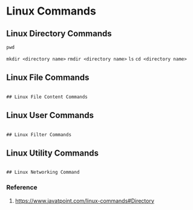 # Linux Commands

## Linux Directory Commands

``` pwd ```

``` mkdir <directory name> ```
``` rmdir <directory name> ```
``` ls ```
``` cd <directory name> ```
```  ```
```  ```
```  ```
```  ```
```  ```
```  ```
```  ```
```  ```
```  ```
```  ```
```  ```
```  ```
```  ```
```  ```
```  ```
```  ```
```  ```
```  ```



## Linux File Commands

``````

## Linux File Content Commands

``````

## Linux User Commands

``````

## Linux Filter Commands

``````

## Linux Utility Commands

``````

## Linux Networking Command

``````



### Reference
1. https://www.javatpoint.com/linux-commands#Directory
